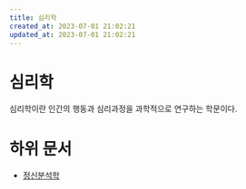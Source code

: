 ```yaml
---
title: 심리학
created_at: 2023-07-01 21:02:21
updated_at: 2023-07-01 21:02:21
---
```

# 심리학

심리학이란 인간의 행동과 심리과정을 과학적으로 연구하는 학문이다.

# 하위 문서

* [정신분석학](/ko/psychoanalysis)